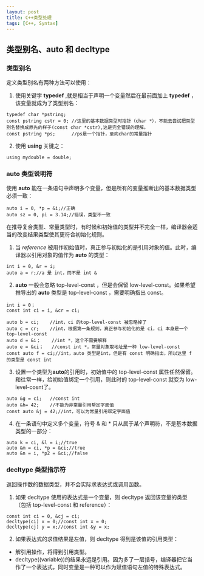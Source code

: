 ```yaml
---
layout: post
title: C++类型处理
tags: [C++, Syntax]
---
```


## 类型别名、auto 和 decltype


### 类型别名

定义类型别名有两种方法可以使用：

1. 使用关键字 **typedef** ,就是相当于声明一个变量然后在最前面加上 **typedef** ，该变量就成为了类型别名：

```
typedef char *pstring;
const pstring cstr = 0;	//这里的基本数据类型时指针（char *），不能去尝试把类型别名替换成原先的样子(const char *cstr),这是完全错误的理解。
const pstring *ps;		//ps是一个指针，至向char的常量指针
```

2. 使用 **using** 关键之：

```
using mydouble = double;
```


### auto 类型说明符

使用 **auto** 能在一条语句中声明多个变量，但是所有的变量推断出的基本数据类型必须一致：
```
auto i = 0, *p = &i;//正确
auto sz = 0, pi = 3.14;//错误，类型不一致
```

在推导复合类型、常量类型时，有时候和初始值的类型并不完全一样，编译器会适当的改变结果类型使其更符合初始化规则。

1. 当 _reference_ 被用作初始值时，真正参与初始化的是引用对象的值。此时，编译器以引用对象的值作为 **auto** 的类型：

```
int i = 0, &r = i;
auto a = r;//a 是 int，而不是 int &
```

2. **auto** 一般会忽略 top-level-const ，但是会保留 low-level-const。如果希望推导出的 **auto** 类型是 top-level-const ，需要明确指出 const。

```
int i = 0；
const int ci = i, &cr = ci;

auto b = ci;	//int，ci 的top-level-const 被忽略掉了
auto c = cr;	//int，根据第一条规则，真正参与初始化的是 ci，ci 本身是一个 top-level-const
auto d = &i；	//int *，这个不需要解释
auto e = &ci；	//const int *，常量对象取地址是一种 low-level-const
const auto f = ci;//int，auto 类型是int，但是有 const 明确指出，所以这里 f 的类型是 const int
```

3. 设置一个类型为**auto**的引用时，初始值中的 top-level-const 属性任然保留。和往常一样，给初始值绑定一个引用，则此时的 top-level-const 就变为 low-level-cosnt了。

```
auto &g = ci;	//const int
auto &h= 42;	//不能为非常量引用帮定字面值
const auto &j = 42;//int，可以为常量引用帮定字面值
```

4. 在一条语句中定义多个变量，符号 & 和 * 只从属于某个声明符，不是基本数据类型的一部分：

```
auto k = ci, &l = i;//true
auto &m = ci, *p = &ci;//true
auto &n = i, *p2 = &ci;//false
```


### decltype 类型指示符

返回操作数的数据类型，并不会实际求表达式或调用函数。

1. 如果 decltype 使用的表达式是一个变量，则 decltype 返回该变量的类型（包括 top-level-const 和 reference）：

```
const int ci = 0, &cj = ci;
decltype(ci) x = 0;//const int x = 0;
decltype(cj) y = x;//const int &y = x;
```

2. 如果表达式的求值结果是左值，则 decltype 得到是该值的引用类型：
 * 解引用操作，将得到引用类型。
 * decltype((variable))的结果永远是引用。因为多了一层括号，编译器把它当作了一个表达式，同时变量是一种可以作为赋值语句左值的特殊表达式。
